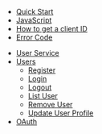 - [Quick Start](/README.md)
 - [JavaScript](/quick_start/javascript.md)
 - [How to get a client ID](/quick_start/howto.md)
 - [Error Code](/quick_start/error_code.md)
 [^_^]:<[Python](/quick_start/python.md)>
 [^_^]:<[PHP](/quick_start/php.md)>
- [User Service](/user_service/user_service.md)
 - [Users](/user_service/user_service.md)
   - [Register](/user_service/add_user.md)
   - [Login](/user_service/login.md)
   - [Logout](/user_service/logout.md)
   - [List User](/user_service/get_user.md)   
   - [Remove User](/user_service/remove_user.md)
   - [Update User Profile](/user_service/update_user.md)
- [OAuth](/oauth/oauth.md)

[^_^]:<
      - [Email Service](guide.md)
       - [Send Emails]()
       - [Providers]()
         - [ - Get Email Providers]()
         - [ - Save Email Providers]()
       - [Templates]()
         - [ - Get Email Templates]()
         - [ - Save Email Templates]()
         - [ - Enable/Disable Email Templates]()
      - [oAuth Service](guide.md)
        - [Get oAuth Service]()
        - [Save oAuth Service]()
        - [Enable/Disable oAuth Service]()>